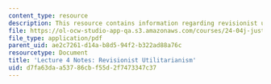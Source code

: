 ```yaml
---
content_type: resource
description: This resource contains information regarding revisionist utilitarianism.
file: https://ol-ocw-studio-app-qa.s3.amazonaws.com/courses/24-04j-justice-spring-2012/d7fa63daa53786cbf55d2f7473347c37_MIT24_04JS12_lec04.pdf
file_type: application/pdf
parent_uid: ae2c7261-d14a-b8d5-94f2-b322ad88a76c
resourcetype: Document
title: 'Lecture 4 Notes: Revisionist Utilitarianism'
uid: d7fa63da-a537-86cb-f55d-2f7473347c37
---
```

